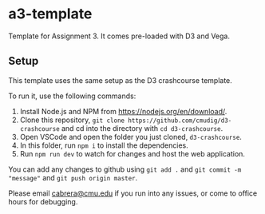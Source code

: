 # a3-template

Template for Assignment 3. It comes pre-loaded with D3 and Vega.

## Setup

This template uses the same setup as the D3 crashcourse template.

To run it, use the following commands:

1. Install Node.js and NPM from https://nodejs.org/en/download/.
2. Clone this repository, `git clone https://github.com/cmudig/d3-crashcourse` and cd into the directory with `cd d3-crashcourse`.
3. Open VSCode and open the folder you just cloned, `d3-crashcourse`.
4. In this folder, run `npm i` to install the dependencies.
5. Run `npm run dev` to watch for changes and host the web application.

You can add any changes to github using `git add .` and `git commit -m "message"` and `git push origin master`.

Please email [cabrera@cmu.edu](mailto:cabrera@cmu.edu) if you run into any issues, or come to office hours for debugging.
